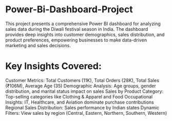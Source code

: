 # Power-Bi-Dashboard-Project
This project presents a comprehensive Power BI dashboard for analyzing sales data during the Diwali festival season in India. The dashboard provides deep insights into customer demographics, sales distribution, and product preferences, empowering businesses to make data-driven marketing and sales decisions.

# Key Insights Covered:
Customer Metrics: Total Customers (11K), Total Orders (28K), Total Sales (₹106M), Average Age (35)
Demographic Analysis: Age groups, gender distribution, and marital status impact on sales
Sales by Product Category: Top-selling categories like Clothing & Apparel and Food
Occupational Insights: IT, Healthcare, and Aviation dominate purchase contributions
Regional Sales Distribution: Sales performance by Indian states
Dynamic Filters: View sales by region (Central, Eastern, Northern, Southern, Western)

